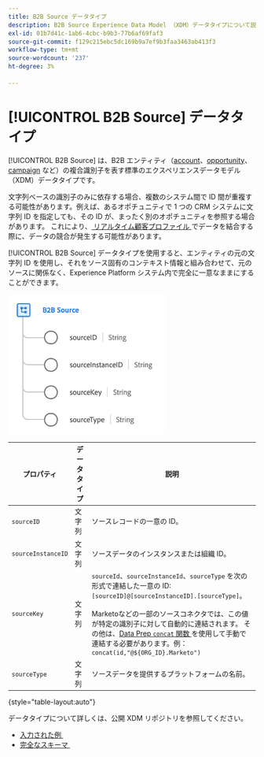 ```yaml
---
title: B2B Source データタイプ
description: B2B Source Experience Data Model （XDM）データタイプについて説明します。
exl-id: 01b7d41c-1ab6-4cbc-b9b3-77b6af69faf3
source-git-commit: f129c215ebc5dc169b9a7ef9b3faa3463ab413f3
workflow-type: tm+mt
source-wordcount: '237'
ht-degree: 3%

---
```


# [!UICONTROL B2B Source] データタイプ

[!UICONTROL B2B Source] は、B2B エンティティ（[account](../classes/b2b/business-account.md)、[opportunity](../classes/b2b/business-opportunity.md)、[campaign](../classes/b2b/business-campaign.md) など）の複合識別子を表す標準のエクスペリエンスデータモデル（XDM）データタイプです。

文字列ベースの識別子のみに依存する場合、複数のシステム間で ID 間が重複する可能性があります。例えば、あるオポチュニティで 1 つの CRM システムに文字列 ID を指定しても、その ID が、まったく別のオポチュニティを参照する場合があります。 これにより、[&#x200B; リアルタイム顧客プロファイル &#x200B;](../../profile/home.md) でデータを結合する際に、データの競合が発生する可能性があります。

[!UICONTROL B2B Source] データタイプを使用すると、エンティティの元の文字列 ID を使用し、それをソース固有のコンテキスト情報と組み合わせて、元のソースに関係なく、Experience Platform システム内で完全に一意なままにすることができます。

![B2B Sourceの構造 &#x200B;](../images/data-types/b2b-source.png)

| プロパティ | データタイプ | 説明 |
| --- | --- | --- |
| `sourceID` | 文字列 | ソースレコードの一意の ID。 |
| `sourceInstanceID` | 文字列 | ソースデータのインスタンスまたは組織 ID。 |
| `sourceKey` | 文字列 | `sourceId`、`sourceInstanceId`、`sourceType` を次の形式で連結した一意の ID:`[sourceID]@[sourceInstanceID].[sourceType]`。<br><br>Marketoなどの一部のソースコネクタでは、この値が特定の識別子に対して自動的に連結されます。 その他は、[Data Prep `concat` 関数 &#x200B;](../../data-prep/functions.md#string) を使用して手動で連結する必要があります。例：`concat(id,"@${ORG_ID}.Marketo")` |
| `sourceType` | 文字列 | ソースデータを提供するプラットフォームの名前。 |

{style="table-layout:auto"}

データタイプについて詳しくは、公開 XDM リポジトリを参照してください。

* [&#x200B; 入力された例 &#x200B;](https://github.com/adobe/xdm/blob/master/components/datatypes/b2b/b2b-source.example.1.json)
* [&#x200B; 完全なスキーマ &#x200B;](https://github.com/adobe/xdm/blob/master/components/datatypes/b2b/b2b-source.schema.json)
